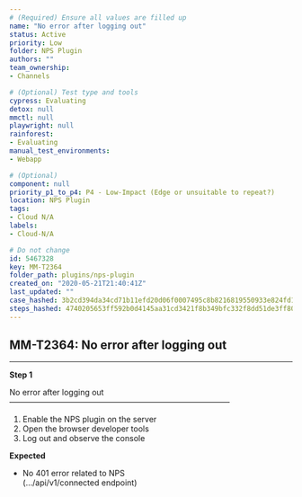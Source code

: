 ```yaml
---
# (Required) Ensure all values are filled up
name: "No error after logging out"
status: Active
priority: Low
folder: NPS Plugin
authors: ""
team_ownership: 
- Channels

# (Optional) Test type and tools
cypress: Evaluating
detox: null
mmctl: null
playwright: null
rainforest: 
- Evaluating
manual_test_environments: 
- Webapp

# (Optional)
component: null
priority_p1_to_p4: P4 - Low-Impact (Edge or unsuitable to repeat?)
location: NPS Plugin
tags: 
- Cloud N/A
labels: 
- Cloud-N/A

# Do not change
id: 5467328
key: MM-T2364
folder_path: plugins/nps-plugin
created_on: "2020-05-21T21:40:41Z"
last_updated: ""
case_hashed: 3b2cd394da34cd71b11efd20d06f0007495c8b8216819550933e824fd144d230858dbe21c1f487a856e372e1cafb9566
steps_hashed: 4740205653ff592b0d4145aa31cd3421f8b349bfc332f8dd51de3ff8016e4ffbfea784352a97736d2d40d9c3276a5f1d
---
```


## MM-T2364: No error after logging out

---

**Step 1**

No error after logging out\
————————————————————————————

1. Enable the NPS plugin on the server
2. Open the browser developer tools
3. Log out and observe the console

**Expected**

- No 401 error related to NPS
  \
  (.../api/v1/connected endpoint)
